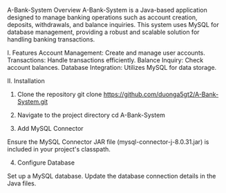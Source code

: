 A-Bank-System
Overview
A-Bank-System is a Java-based application designed to manage banking operations such as account creation, deposits, withdrawals, and balance inquiries. This system uses MySQL for database management, providing a robust and scalable solution for handling banking transactions.

I. Features
Account Management: Create and manage user accounts.
Transactions: Handle transactions efficiently.
Balance Inquiry: Check account balances.
Database Integration: Utilizes MySQL for data storage.

II. Installation
1. Clone the repository
git clone https://github.com/duonga5gt2/A-Bank-System.git

2. Navigate to the project directory
cd A-Bank-System

3. Add MySQL Connector

Ensure the MySQL Connector JAR file (mysql-connector-j-8.0.31.jar) is included in your project's classpath.

4. Configure Database

Set up a MySQL database.
Update the database connection details in the Java files.
